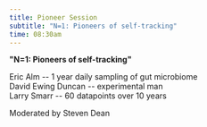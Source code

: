 ```yaml
---
title: Pioneer Session
subtitle: "N=1: Pioneers of self-tracking"
time: 08:30am
---
```


**"N=1: Pioneers of self-tracking"**

Eric Alm -- 1 year daily sampling of gut microbiome
<br>David Ewing Duncan -- experimental man
<br>Larry Smarr -- 60 datapoints over 10 years

Moderated by Steven Dean
